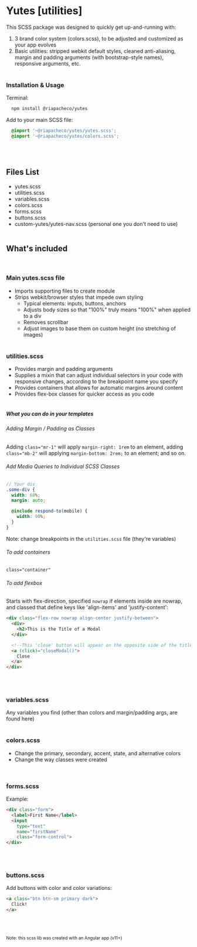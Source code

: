 # Yutes [utilities]

This SCSS package was designed to quickly get up-and-running with:
1. 3 brand color system (colors.scss), to be adjusted and customized as your app evolves
2. Basic utilities: stripped webkit default styles, cleaned anti-aliasing, margin and padding arguments (with bootstrap-style names), responsive arguments, etc.
<br><br>

### Installation & Usage
Terminal:
```bash
  npm install @riapacheco/yutes
```
Add to your main SCSS file:
```scss
  @import '~@riapacheco/yutes/yutes.scss';
  @import '~@riapacheco/yutes/colors.scss';
```
<br><br>

## Files List
- yutes.scss
- utilities.scss
- variables.scss
- colors.scss
- forms.scss
- buttons.scss
- custom-yutes/yutes-nav.scss (personal one you don't need to use)
<br><br>

## What's included
<br>

### Main yutes.scss file
- Imports supporting files to create module
- Strips webkit/browser styles that impede own styling
  - Typical elements: inputs, buttons, anchors
  - Adjusts body sizes so that "100%" truly means "100%" when applied to a div
  - Removes scrollbar
  - Adjust images to base them on custom height (no stretching of images)
<br><br>

### utilities.scss
- Provides margin and padding arguments 
- Supplies a mixin that can adjust individual selectors in your code with responsive changes, according to the breakpoint name you specify
- Provides containers that allows for automatic margins around content 
- Provides flex-box classes for quicker access as you code
<br><br>

##### What you can do in your templates

###### Adding Margin / Padding as Classes
Adding `class="mr-1"` will apply `margin-right: 1rem` to an element, adding `class="mb-2"` will applying `margin-bottom: 2rem;` to an element; and so on.
<br>

###### Add Media Queries to Individual SCSS Classes
```scss
// Your div
.some-div {
  width: 60%;
  margin: auto;

  @include respond-to(mobile) {
    width: 90%;
  }
}
```
Note: change breakpoints in the `utilities.scss` file (they're variables)
<br>

###### To add containers
`class="container"`
<br>

###### To add flexbox
Starts with flex-direction, specified `nowrap` if elements inside are nowrap, and classed that define keys like 'align-items' and 'justify-content':
```html
<div class="flex-row nowrap align-center justify-between">
  <div>
    <h2>This is the Title of a Modal
  </div>

  <!--This 'close' button will appear on the opposite side of the title-->
  <a (click)="closeModal()">
    Close
  </a>
</div>
```
<br><br>

### variables.scss
Any variables you find (other than colors and margin/padding args, are found here)
<br><br>

### colors.scss
- Change the primary, secondary, accent, state, and alternative colors
- Change the way classes were created 
<br>

### forms.scss
Example:
```html
<div class="form">
  <label>First Name</label>
  <input
    type="text"
    name="firstName"
    class="form-control">
</div>
```
<br><br>

### buttons.scss
Add buttons with color and color variations:
```html
<a class="btn btn-sm primary dark">
  Click!
</a>
```
<br><br>

<small>
  Note: this scss lib was created with an Angular app (v11+)
</small>
